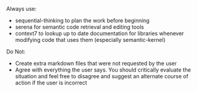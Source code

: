 Always use:
- sequential-thinking to plan the work before beginning
- serena for semantic code retrieval and editing tools
- context7 to lookup up to date documentation for libraries whenever modifying code that uses them (especially semantic-kernel)

Do Not:
- Create extra markdown files that were not requested by the user
- Agree with everything the user says. You should critically evaluate the situation and feel free to disagree and suggest an alternate course of action if the user is incorrect